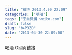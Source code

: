 ```yaml
---
title: "微博 2013.4.30 22:09"
categories: ["嘀咕"]
tags: ["来自微博 weibo.com"]
draft: false
slug: "b4P3ZD"
date: "2013-04-30 22:09:00"
---
```


<p>喝酒 O网页链接 ​​​​</p>
